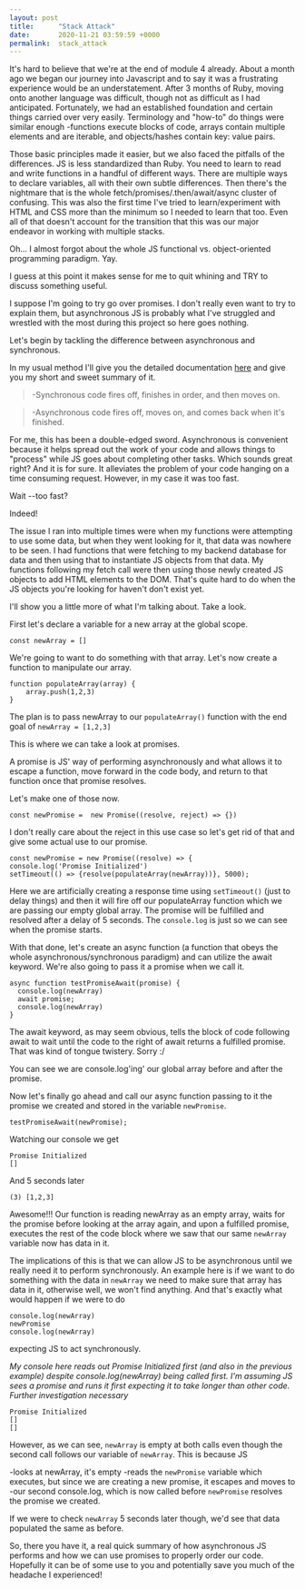 ```yaml
---
layout: post
title:      "Stack Attack"
date:       2020-11-21 03:59:59 +0000
permalink:  stack_attack
---
```



It's hard to believe that we're at the end of module 4 already. About a month ago we began our journey into Javascript and to say it was a frustrating experience would be an understatement. After 3 months of Ruby, moving onto another language was difficult, though not as difficult as I had anticipated. Fortunately, we had an established foundation and certain things carried over very easily. Terminology and "how-to" do things were similar enough -functions execute blocks of code, arrays contain multiple elements and are iterable, and objects/hashes contain key: value pairs.

Those basic principles made it easier, but we also faced the pitfalls of the differences. JS is less standardized than Ruby. You need to learn to read and write functions in a handful of different ways. There are multiple ways to declare variables, all with their own subtle differences. Then there's the nightmare that is the whole fetch/promises/.then/await/async cluster of confusing. This was also the first time I've tried to learn/experiment with HTML and CSS more than the minimum so I needed to learn that too. Even all of that doesn't account for the transition that this was our major endeavor in working with multiple stacks. 

Oh... I almost forgot about the whole JS functional vs. object-oriented programming paradigm. Yay.

I guess at this point it makes sense for me to quit whining and TRY to discuss something useful.

I suppose I'm going to try go over promises. I don't really even want to try to explain them, but asynchronous JS is probably what I've struggled and wrestled with the most during this project so here goes nothing.

Let's begin by tackling the difference between asynchronous and synchronous. 

In my usual method I'll give you the detailed documentation [here](https://developer.mozilla.org/en-US/docs/Learn/JavaScript/Asynchronous/Introducing) and give you my short and sweet summary of it.

> -Synchronous code fires off, finishes in order, and then moves on.
 
> -Asynchronous code fires off, moves on, and comes back when it's finished.

For me, this has been a double-edged sword. Asynchronous is convenient because it helps spread out the work of your code and allows things to "process" while JS goes about completing other tasks. Which sounds great right? And it is for sure. It alleviates the problem of your code hanging on a time consuming request. However, in my case it was too fast.

Wait --too fast?

Indeed! 

The issue I ran into multiple times were when my functions were attempting to use some data, but when they went looking for it, that data was nowhere to be seen. I had functions that were fetching to my backend database for data and then using that to instantiate JS objects from that data. My functions following my fetch call were then using those newly created JS objects to add HTML elements to the DOM. That's quite hard to do when the JS objects you're looking for haven't don't exist yet.

I'll show you a little more of what I'm talking about. Take a look.

First let's declare a variable for a new array at the global scope.

```
const newArray = []
```

We're going to want to do something with that array. Let's now create a function to manipulate our array.

```
function populateArray(array) {
    array.push(1,2,3)
}
```

The plan is to pass newArray to our `populateArray()` function with the end goal of `newArray = [1,2,3]`

This is where we can take a look at promises.

A promise is JS' way of performing asynchronously and what allows it to escape a function, move forward in the code body, and return to that function once that promise resolves.

Let's make one of those now.

```
const newPromise =  new Promise((resolve, reject) => {})
```

I don't really care about the reject in this use case so let's get rid of that and give some actual use to our promise.

```
const newPromise = new Promise((resolve) => {
console.log('Promise Initialized')
setTimeout(() => {resolve(populateArray(newArray))}, 5000);
```

Here we are artificially creating a response time using `setTimeout()` (just to delay things) and then it will fire off our populateArray function which we are passing our empty global array. The promise will be fulfilled and resolved after a delay of 5 seconds. The `console.log` is just so we can see when the promise starts.

With that done, let's create an async function (a function that obeys the whole asynchronous/synchronous paradigm) and can utilize the await keyword. We're also going to pass it a promise when we call it.

```
async function testPromiseAwait(promise) {
  console.log(newArray)
  await promise;
  console.log(newArray)
}
```

The await keyword, as may seem obvious, tells the block of code following await to wait until the code to the right of await returns a fulfilled promise. That was kind of tongue twistery. Sorry :/

You can see we are console.log'ing' our global array before and after the promise. 

Now let's finally go ahead and call our async function passing to it the promise we created and stored in the variable `newPromise`.

```
testPromiseAwait(newPromise);
```

Watching our console we get

```
Promise Initialized
[]
```

And 5 seconds later

```
(3) [1,2,3]
```

Awesome!!! Our function is reading newArray as an empty array, waits for the promise before looking at the array again, and upon a fulfilled promise, executes the rest of the code block where we saw that our same `newArray` variable now has data in it.

The implications of this is that we can allow JS to be asynchronous until we really need it to perform synchronously. An example here is if we want to do something with the data in `newArray` we need to make sure that array has data in it, otherwise well, we won't find anything. And that's exactly what would happen if we were to do 

```
console.log(newArray)
newPromise
console.log(newArray)
```

expecting JS to act synchronously.

*My console here reads out Promise Initialized first (and also in the previous example) despite console.log(newArray) being called first. I'm assuming JS sees a promise and runs it first expecting it to take longer than other code. Further investigation necessary*

```
Promise Initialized
[]
[]
```

However, as we can see, `newArray` is empty at both calls even though the second call follows our variable of `newArray`. This is because JS 

-looks at newArray, it's empty
-reads the `newPromise` variable which executes, but since we are creating a new promise, it escapes and moves to
-our second console.log, which is now called before `newPromise` resolves the promise we created.

If we were to check `newArray` 5 seconds later though, we'd see that data populated the same as before.

So, there you have it, a real quick summary of how asynchronous JS performs and how we can use promises to properly order our code. Hopefully it can be of some use to you and potentially save you much of the headache I experienced!


